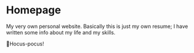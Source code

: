# Homepage

My very own personal website. Basically this is just my own resume;
I have written some info about my life and my skills.

🧙Hocus-pocus!